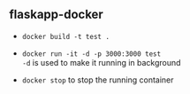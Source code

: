 ## flaskapp-docker

* ```docker build -t test .```

* ```docker run -it -d -p 3000:3000 test``` <br>
```-d``` is used to make it running in background

* ```docker stop``` to stop the running container 
